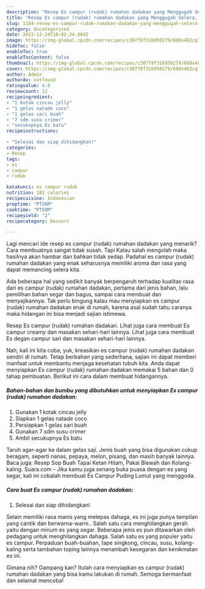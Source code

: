 ```yaml
---
description: "Resep Es campur (rudak) rumahan dadakan yang Menggugah Selera, Buat Buka Puasa Bisa Manjain Lidah"
title: "Resep Es campur (rudak) rumahan dadakan yang Menggugah Selera, Buat Buka Puasa Bisa Manjain Lidah"
slug: 1184-resep-es-campur-rudak-rumahan-dadakan-yang-menggugah-selera-buat-buka-puasa-bisa-manjain-lidah
category: Uncategorized
date: 2022-12-24T10:02:24.904Z
image: https://img-global.cpcdn.com/recipes/c307f8f316850279/680x482cq70/es-campur-rudak-rumahan-dadakan-foto-resep-utama.jpg
hideToc: false
enableToc: true
enableTocContent: false
thumbnail: https://img-global.cpcdn.com/recipes/c307f8f316850279/680x482cq70/es-campur-rudak-rumahan-dadakan-foto-resep-utama.jpg
cover: https://img-global.cpcdn.com/recipes/c307f8f316850279/680x482cq70/es-campur-rudak-rumahan-dadakan-foto-resep-utama.jpg
author: Admin
authorAv: notfound
ratingvalue: 4.8
reviewcount: 12
recipeingredient:
- "1 kotak cincau jelly"
- "1 gelas natade coco"
- "1 gelas sari buah"
- "7 sdm susu crimer"
- "secukupnya Es batu"
recipeinstructions:

- "Selesai dan siap dihidangkan!"
categories:
- Resep
tags:
- es
- campur
- rudak

katakunci: es campur rudak 
nutrition: 182 calories
recipecuisine: Indonesian
preptime: "PT26M"
cooktime: "PT50M"
recipeyield: "2"
recipecategory: Dessert

---
```



Lagi mencari ide resep es campur (rudak) rumahan dadakan yang menarik? Cara membuatnya sangat tidak susah. Tapi Kalau salah mengolah maka hasilnya akan hambar dan bahkan tidak sedap. Padahal es campur (rudak) rumahan dadakan yang enak seharusnya memiliki aroma dan rasa yang dapat memancing selera kita.


Ada beberapa hal yang sedikit banyak berpengaruh terhadap kualitas rasa dari es campur (rudak) rumahan dadakan, pertama dari jenis bahan, lalu pemilihan bahan segar dan bagus, sampai cara membuat dan menyajikannya. Tak perlu bingung kalau mau menyiapkan es campur (rudak) rumahan dadakan enak di rumah, karena asal sudah tahu caranya maka hidangan ini bisa menjadi sajian istimewa.

Resep Es campur (rudak) rumahan dadakan. Lihat juga cara membuat Es campur creamy dan masakan sehari-hari lainnya. Lihat juga cara membuat Es degan campur sari dan masakan sehari-hari lainnya.


Nah, kali ini kita coba, yuk, kreasikan es campur (rudak) rumahan dadakan sendiri di rumah. Tetap berbahan yang sederhana, sajian ini dapat memberi manfaat untuk membantu menjaga kesehatan tubuh kita. Anda dapat menyiapkan Es campur (rudak) rumahan dadakan memakai 5 bahan dan 0 tahap pembuatan. Berikut ini cara dalam membuat hidangannya.

<!--inarticleads1-->

##### Bahan-bahan dan bumbu yang dibutuhkan untuk menyiapkan Es campur (rudak) rumahan dadakan:

1. Gunakan 1 kotak cincau jelly
1. Siapkan 1 gelas natade coco
1. Persiapkan 1 gelas sari buah
1. Gunakan 7 sdm susu crimer
1. Ambil secukupnya Es batu


Taruh agar-agar ke dalam gelas saji. Jenis buah yang bisa digunakan cukup beragam, seperti nanas, pepaya, melon, pisang, dan masih banyak lainnya. Baca juga: Resep Sop Buah Tapai Ketan Hitam, Pakai Blewah dan Kolang-kaling. Suara.com - Jika kamu juga senang buka puasa dengan es yang segar, kali ini cobalah membuat Es Campur Puding Lumut yang menggoda. 

<!--inarticleads2-->

##### Cara buat Es campur (rudak) rumahan dadakan:


1. Selesai dan siap dihidangkan!

Selain memiliki rasa manis yang melepas dahaga, es ini juga punya tampilan yang cantik dan berwarna-warni.. Salah satu cara menghilangkan gerah yaitu dengan minum es yang segar. Beberapa jenis es pun ditawarkan oleh pedagang untuk menghilangkan dahaga. Salah satu es yang populer yaitu es campur. Perpaduan buah-buahan, tape singkong, cincau, susu, kolang-kaling serta tambahan toping lainnya menambah kesegaran dan kenikmatan es ini. 

Gimana nih? Gampang kan? Itulah cara menyiapkan es campur (rudak) rumahan dadakan yang bisa kamu lakukan di rumah. Semoga bermanfaat dan selamat mencoba!
